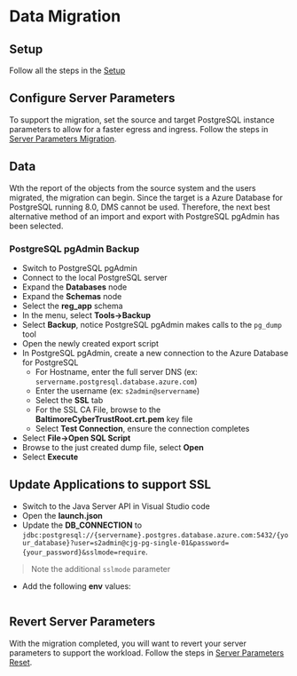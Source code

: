 # Data Migration

## Setup

Follow all the steps in the [Setup](./00_Setup.md)

## Configure Server Parameters

To support the migration, set the source and target PostgreSQL instance parameters to allow for a faster egress and ingress. Follow the steps in [Server Parameters Migration](./02.03_DataMigration_ServerParams_Ingress.md).

## Data

Wth the report of the objects from the source system and the users migrated, the migration can begin. Since the target is a Azure Database for PostgreSQL running 8.0, DMS cannot be used. Therefore, the next best alternative method of an import and export with PostgreSQL pgAdmin has been selected.

### PostgreSQL pgAdmin Backup

- Switch to PostgreSQL pgAdmin
- Connect to the local PostgreSQL server
- Expand the **Databases** node
- Expand the **Schemas** node
- Select the **reg_app** schema
- In the menu, select **Tools->Backup**
- Select **Backup**, notice PostgreSQL pgAdmin makes calls to the `pg_dump` tool
- Open the newly created export script
- In PostgreSQL pgAdmin, create a new connection to the Azure Database for PostgreSQL
  - For Hostname, enter the full server DNS (ex: `servername.postgresql.database.azure.com`)
  - Enter the username (ex: `s2admin@servername`)
  - Select the **SSL** tab
  - For the SSL CA File, browse to the **BaltimoreCyberTrustRoot.crt.pem** key file
  - Select **Test Connection**, ensure the connection completes
- Select **File->Open SQL Script**
- Browse to the just created dump file, select **Open**
- Select **Execute**

## Update Applications to support SSL

- Switch to the Java Server API in Visual Studio code
- Open the **launch.json**
- Update the **DB_CONNECTION** to `jdbc:postgresql://{servername}.postgres.database.azure.com:5432/{your_database}?user=s2admin@cjg-pg-single-01&password={your_password}&sslmode=require`. 

> Note the additional `sslmode` parameter

- Add the following **env** values:

```json

```

## Revert Server Parameters

With the migration completed, you will want to revert your server parameters to support the workload. Follow the steps in [Server Parameters Reset](./02.03_DataMigration_ServerParams_Egress.md).
